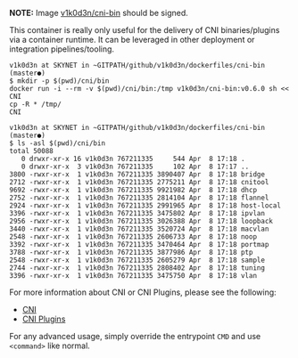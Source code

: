 **NOTE:** Image [v1k0d3n/cni-bin](https://hub.docker.com/r/v1k0d3n/cni-bin/tags/) should be signed.

This container is really only useful for the delivery of CNI binaries/plugins via a container runtime. It can be leveraged in other deployment or integration pipelines/tooling.

```
v1k0d3n at SKYNET in ~GITPATH/github/v1k0d3n/dockerfiles/cni-bin (master●)
$ mkdir -p $(pwd)/cni/bin
docker run -i --rm -v $(pwd)/cni/bin:/tmp v1k0d3n/cni-bin:v0.6.0 sh << CNI
cp -R * /tmp/
CNI

v1k0d3n at SKYNET in ~GITPATH/github/v1k0d3n/dockerfiles/cni-bin (master●)
$ ls -asl $(pwd)/cni/bin
total 50088
   0 drwxr-xr-x 16 v1k0d3n 767211335     544 Apr  8 17:18 .
   0 drwxr-xr-x  3 v1k0d3n 767211335     102 Apr  8 17:17 ..
3800 -rwxr-xr-x  1 v1k0d3n 767211335 3890407 Apr  8 17:18 bridge
2712 -rwxr-xr-x  1 v1k0d3n 767211335 2775211 Apr  8 17:18 cnitool
9692 -rwxr-xr-x  1 v1k0d3n 767211335 9921982 Apr  8 17:18 dhcp
2752 -rwxr-xr-x  1 v1k0d3n 767211335 2814104 Apr  8 17:18 flannel
2924 -rwxr-xr-x  1 v1k0d3n 767211335 2991965 Apr  8 17:18 host-local
3396 -rwxr-xr-x  1 v1k0d3n 767211335 3475802 Apr  8 17:18 ipvlan
2956 -rwxr-xr-x  1 v1k0d3n 767211335 3026388 Apr  8 17:18 loopback
3440 -rwxr-xr-x  1 v1k0d3n 767211335 3520724 Apr  8 17:18 macvlan
2548 -rwxr-xr-x  1 v1k0d3n 767211335 2606733 Apr  8 17:18 noop
3392 -rwxr-xr-x  1 v1k0d3n 767211335 3470464 Apr  8 17:18 portmap
3788 -rwxr-xr-x  1 v1k0d3n 767211335 3877986 Apr  8 17:18 ptp
2548 -rwxr-xr-x  1 v1k0d3n 767211335 2605279 Apr  8 17:18 sample
2744 -rwxr-xr-x  1 v1k0d3n 767211335 2808402 Apr  8 17:18 tuning
3396 -rwxr-xr-x  1 v1k0d3n 767211335 3475750 Apr  8 17:18 vlan
```

For more information about CNI or CNI Plugins, please see the following:<br>
- [CNI](https://github.com/containernetworking/cni)
- [CNI Plugins](https://github.com/containernetworking/cni)

For any advanced usage, simply override the entrypoint `CMD` and use `<command>` like normal.

